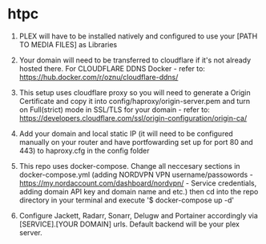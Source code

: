 # htpc

1. PLEX will have to be installed natively and configured to use your [PATH TO MEDIA FILES] as Libraries

2. Your domain will need to be transferred to cloudflare if it's not already hosted there. For CLOUDFLARE DDNS Docker - refer to: https://hub.docker.com/r/oznu/cloudflare-ddns/

3. This setup uses cloudflare proxy so you will need to generate a Origin Certificate and copy it into config/haproxy/origin-server.pem and turn on Full(strict) mode in SSL/TLS for your domain - refer to: https://developers.cloudflare.com/ssl/origin-configuration/origin-ca/

4. Add your domain and local static IP (it will need to be configured manually on your router and have portfowarding set up for port 80 and 443) to haproxy.cfg in the config folder

5. This repo uses docker-compose. Change all neccesary sections in docker-compose.yml (adding NORDVPN VPN username/passowords - https://my.nordaccount.com/dashboard/nordvpn/ - Service credentials, adding domain API key and domain name and etc.) then cd into the repo directory in your terminal and execute '$ docker-compose up -d'

5. Configure Jackett, Radarr, Sonarr, Delugw and Portainer accordingly via [SERVICE].[YOUR DOMAIN] urls. Default backend will be your plex server.